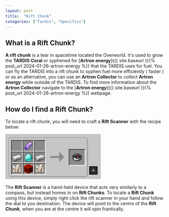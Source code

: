 ```yaml
---
layout: post
title:  "Rift Chunk"
categories: ["Tardis", "Specifics"]
---
```


## What is a Rift Chunk?
**A rift chunk** is a tear in spacetime located the Overworld. it's used to grow 
the **TARDIS Coral** or syphened for [**Artron energy**]({{ site.baseurl }}{% post_url 2024-01-26-artron-energy %}) that the TARDIS uses for fuel.
You can fly the TARDIS into a rift chunk to syphen fuel more efficiently ( faster ) or as an alternative, you can use an **Artron Collector** 
to collect **Artron energy** while outside of the TARDIS. To find more information about the **Artron Collector** navigate to the [**Artron energy**]({{ site.baseurl }}{% post_url 2024-01-26-artron-energy %}) webpage.

## How do I find a Rift Chunk?

To locate a rift chunk, you will need to craft a **Rift Scanner** with the recipe below:

![Rift Scanner Recipe](../assets/rift-scanner-recipe.png)

The **Rift Scanner** is a hand-held device that acts very similarly to a compass, but instead homes in on **Rift Chunks**. To locate a **Rift Chunk** using
this device, simply right click the rift scanner in your hand and follow the dial to you destination.
The device will point to the centre of the **Rift Chunk**, when you are at the centre it will spin frantically.
